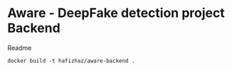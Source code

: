 # Aware - DeepFake detection project Backend
Readme
```
docker build -t hafizhaz/aware-backend . 
```